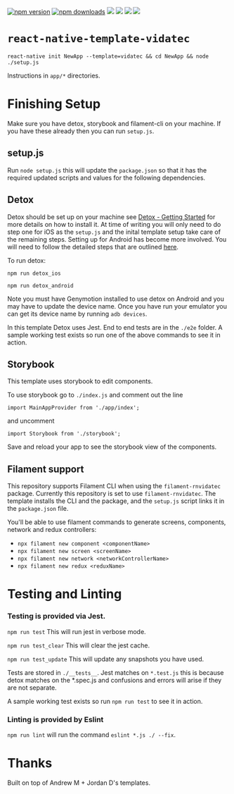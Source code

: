 [![npm version](https://badge.fury.io/js/react-native-template-vidatec.svg)](https://badge.fury.io/js/react-native-template-vidatec)
[![npm downloads](https://img.shields.io/npm/dt/react-native-template-vidatec.svg)](https://www.npmjs.com/package/react-native-template-vidatec)
![](https://img.shields.io/github/issues-raw/vidatec/react-native-template-vidatec.svg)
![](https://img.shields.io/github/last-commit/vidatec/react-native-template-vidatec.svg)
![](https://img.shields.io/github/languages/top/vidatec/react-native-template-vidatec.svg)
![](https://img.shields.io/npm/l/react-native-template-vidatec.svg)


# `react-native-template-vidatec`

```
react-native init NewApp --template=vidatec && cd NewApp && node ./setup.js
```

Instructions in `app/*` directories.

# Finishing Setup
Make sure you have detox, storybook and filament-cli on your machine. If you have these already then you can run `setup.js`.

## setup.js
Run `node setup.js` this will update the `package.json` so that it has the required updated scripts and values for the following dependencies.

## Detox
Detox should be set up on your machine see [Detox - Getting Started](https://github.com/wix/Detox/blob/master/docs/Introduction.GettingStarted.md) for more details on how to install it. At time of writing you will only need to do step one for iOS as the `setup.js` and the inital template setup take care of the remaining steps. Setting up for Android has become more involved. You will need to follow the detailed steps that are outlined [here](https://github.com/wix/Detox/blob/master/docs/Introduction.Android.md).

To run detox:

`npm run detox_ios` 

`npm run detox_android`

Note you must have Genymotion installed to use detox on Android and you may have to update the device name. Once you have run your emulator you can get its device name by running `adb devices`. 

In this template Detox uses Jest. End to end tests are in the `./e2e` folder. A sample working test exists so run one of the above commands to see it in action.

## Storybook
This template uses storybook to edit components. 

To use storybook go to `./index.js` and comment out the line 

`import MainAppProvider from './app/index';` 

and uncomment 

`import Storybook from './storybook';` 

Save and reload your app to see the storybook view of the components. 

## Filament support

This repository supports Filament CLI when using the `filament-rnvidatec` package. Currently this repository is set to use `filament-rnvidatec`. The template installs the CLI and the package, and the `setup.js` script links it in the `package.json` file.

You'll be able to use filament commands to generate screens, components, network  and redux controllers:

- `npx filament new component <componentName>`
- `npx filament new screen <screenName>`
- `npx filament new network <networkControllerName>`
- `npx filament new redux <reduxName>`

# Testing and Linting

### Testing is provided via Jest. 

`npm run test`        This will run jest in verbose mode. 

`npm run test_clear`  This will clear the jest cache.

`npm run test_update` This will update any snapshots you have used.

Tests are stored in `./__tests__`. Jest matches on `*.test.js` this is because detox matches on the *.spec.js and confusions and errors will arise if they are not separate. 

A sample working test exists so run `npm run test` to see it in action.

### Linting is provided by Eslint

`npm run lint` will run the command `eslint *.js ./ --fix`.

# Thanks

Built on top of Andrew M + Jordan D's templates.
